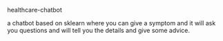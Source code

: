  healthcare-chatbot


a chatbot based on sklearn where you can give a symptom and it will ask you questions and will tell you the details and give some advice.
